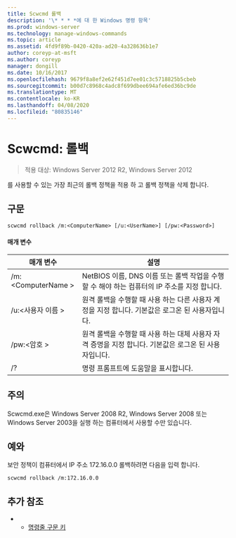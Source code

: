 ```yaml
---
title: Scwcmd 롤백
description: '\* * * *에 대 한 Windows 명령 항목'
ms.prod: windows-server
ms.technology: manage-windows-commands
ms.topic: article
ms.assetid: 4fd9f89b-0420-420a-ad20-4a328636b1e7
author: coreyp-at-msft
ms.author: coreyp
manager: dongill
ms.date: 10/16/2017
ms.openlocfilehash: 9679f8a8ef2e62f451d7ee01c3c5718825b5cbeb
ms.sourcegitcommit: b00d7c8968c4adc8f699dbee694afe6ed36bc9de
ms.translationtype: MT
ms.contentlocale: ko-KR
ms.lasthandoff: 04/08/2020
ms.locfileid: "80835146"
---
```

# <a name="scwcmd-rollback"></a>Scwcmd: 롤백

> 적용 대상: Windows Server 2012 R2, Windows Server 2012

를 사용할 수 있는 가장 최근의 롤백 정책을 적용 하 고 롤백 정책을 삭제 합니다.

## <a name="syntax"></a>구문

```
scwcmd rollback /m:<ComputerName> [/u:<UserName>] [/pw:<Password>]
```

#### <a name="parameters"></a>매개 변수

|매개 변수|설명|
|---------|-----------|
|/m:\<ComputerName >|NetBIOS 이름, DNS 이름 또는 롤백 작업을 수행할 수 해야 하는 컴퓨터의 IP 주소를 지정 합니다.|
|/u:\<사용자 이름 >|원격 롤백을 수행할 때 사용 하는 다른 사용자 계정을 지정 합니다. 기본값은 로그온 된 사용자입니다.|
|/pw:\<암호 >|원격 롤백을 수행할 때 사용 하는 대체 사용자 자격 증명을 지정 합니다. 기본값은 로그온 된 사용자입니다.|
|/?|명령 프롬프트에 도움말을 표시합니다.|

## <a name="remarks"></a>주의

Scwcmd.exe은 Windows Server 2008 R2, Windows Server 2008 또는 Windows Server 2003을 실행 하는 컴퓨터에서 사용할 수만 있습니다.

## <a name="examples"></a><a name=BKMK_Examples></a>예와

보안 정책이 컴퓨터에서 IP 주소 172.16.0.0 롤백하려면 다음을 입력 합니다.
```
scwcmd rollback /m:172.16.0.0
```

## <a name="additional-references"></a>추가 참조

-   - [명령줄 구문 키](command-line-syntax-key.md)